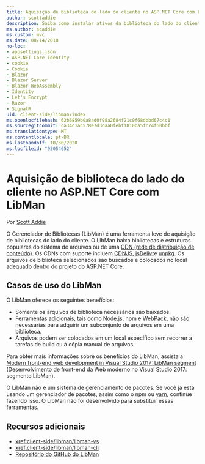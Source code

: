 ```yaml
---
title: Aquisição de biblioteca do lado do cliente no ASP.NET Core com LibMan
author: scottaddie
description: Saiba como instalar ativos da biblioteca do lado do cliente em um projeto do ASP.NET Core usando o Gerenciador de Bibliotecas (LibMan).
ms.author: scaddie
ms.custom: mvc
ms.date: 08/14/2018
no-loc:
- appsettings.json
- ASP.NET Core Identity
- cookie
- Cookie
- Blazor
- Blazor Server
- Blazor WebAssembly
- Identity
- Let's Encrypt
- Razor
- SignalR
uid: client-side/libman/index
ms.openlocfilehash: 62b6859b0a8ad0f98a2684f21c0f68dbbd67c4c1
ms.sourcegitcommit: ca34c1ac578e7d3daa0febf1810ba5fc74f60bbf
ms.translationtype: MT
ms.contentlocale: pt-BR
ms.lasthandoff: 10/30/2020
ms.locfileid: "93054652"
---
```

# <a name="client-side-library-acquisition-in-aspnet-core-with-libman"></a>Aquisição de biblioteca do lado do cliente no ASP.NET Core com LibMan

Por [Scott Addie](https://twitter.com/Scott_Addie)

O Gerenciador de Bibliotecas (LibMan) é uma ferramenta leve de aquisição de bibliotecas do lado do cliente. O LibMan baixa bibliotecas e estruturas populares do sistema de arquivos ou de uma [CDN (rede de distribuição de conteúdo)](https://wikipedia.org/wiki/Content_delivery_network). Os CDNs com suporte incluem [CDNJS](https://cdnjs.com/), [jsDelivr](https://www.jsdelivr.com/)e [unpkg](https://unpkg.com/#/). Os arquivos de biblioteca selecionados são buscados e colocados no local adequado dentro do projeto do ASP.NET Core.

## <a name="libman-use-cases"></a>Casos de uso do LibMan

O LibMan oferece os seguintes benefícios:

* Somente os arquivos de biblioteca necessários são baixados.
* Ferramentas adicionais, tais como [Node.js](https://nodejs.org), [npm](https://www.npmjs.com) e [WebPack](https://webpack.js.org), não são necessárias para adquirir um subconjunto de arquivos em uma biblioteca.
* Arquivos podem ser colocados em um local específico sem recorrer a tarefas de build ou à cópia manual de arquivos.

Para obter mais informações sobre os benefícios do LibMan, assista a [Modern front-end web development in Visual Studio 2017: LibMan segment](https://channel9.msdn.com/Events/Build/2017/B8073#time=43m34s) (Desenvolvimento de front-end da Web moderno no Visual Studio 2017: segmento LibMan).

O LibMan não é um sistema de gerenciamento de pacotes. Se você já está usando um gerenciador de pacotes, assim como o npm ou [yarn](https://yarnpkg.com), continue fazendo isso. O LibMan não foi desenvolvido para substituir essas ferramentas.

## <a name="additional-resources"></a>Recursos adicionais

* <xref:client-side/libman/libman-vs>
* <xref:client-side/libman/libman-cli>
* [Repositório do GitHub do LibMan](https://github.com/aspnet/LibraryManager)
